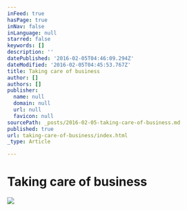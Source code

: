 ```yaml
---
inFeed: true
hasPage: true
inNav: false
inLanguage: null
starred: false
keywords: []
description: ''
datePublished: '2016-02-05T04:46:09.294Z'
dateModified: '2016-02-05T04:45:53.767Z'
title: Taking care of business
author: []
authors: []
publisher:
  name: null
  domain: null
  url: null
  favicon: null
sourcePath: _posts/2016-02-05-taking-care-of-business.md
published: true
url: taking-care-of-business/index.html
_type: Article

---
```

# Taking care of business
![](https://the-grid-user-content.s3-us-west-2.amazonaws.com/f1696b54-2935-4946-ad61-b94acb4a0ecd.jpg)